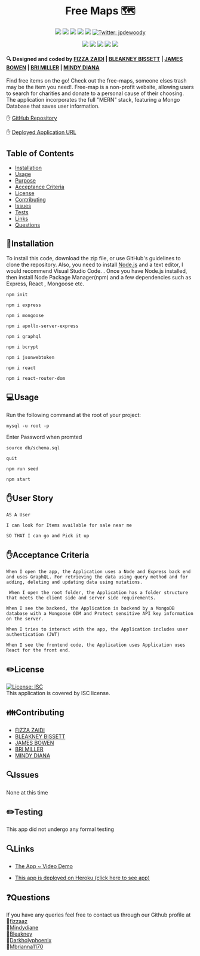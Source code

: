 <h1 align="center"> Free Maps 🗺️</h1>
  
<p align="center">
    <img src="https://img.shields.io/github/repo-size/jpd61/e-commerce-backend" />
    <img src="https://img.shields.io/github/languages/top/jpd61/e-commerce-backend"  />
    <img src="https://img.shields.io/github/issues/jpd61/e-commerce-backend" />
    <img src="https://img.shields.io/github/last-commit/jpd61/e-commerce-backend" >
    <a href="https://github.com/jpd61"><img src="https://img.shields.io/github/followers/jpd61?style=social" target="_blank" /></a>
    <a href="https://twitter.com/jpdewoody">
        <img alt="Twitter: jpdewoody" src="https://img.shields.io/twitter/follow/jpdewoody.svg?style=social" target="_blank" />
    </a>
</p>
  
<p align="center">
    <img src="https://img.shields.io/badge/Javascript-yellow" />
    <img src="https://img.shields.io/badge/express-orange" />
    <img src="https://img.shields.io/badge/Sequelize-blue"  />
    <img src="https://img.shields.io/badge/mySQL-blue"  />
    <img src="https://img.shields.io/badge/dotenv-green" />
</p>

 <h4>🔍 Designed and coded by <a href="https://github.com/fizzaaz">FIZZA ZAIDI</a> | <a href="https://github.com/bleakney">BLEAKNEY BISSETT</a> | <a href="https://github.com/darkholyphoenix">JAMES BOWEN</a> | <a href="https://github.com/mbrianna1170">BRI MILLER</a> | <a href="https://github.com/Mindydiane"> MINDY DIANA</a></h4>


Find free items on the go! Check out the free-maps, someone elses trash may be the item you need!. Free-map is a non-profit website, allowing users to search for charities and donate to a personal cause of their choosing. The application incorporates the full "MERN" stack, featuring a Mongo Database that saves user information.  


✋ [GitHub Repository](https://github.com/bleakney/free-maps)

✋ [Deployed Application URL](#)


## Table of Contents

- [Installation](#installation)
- [Usage](#usage)
- [Purpose](#purpose)
- [Acceptance Criteria](#acceptance-criteria)
- [License](#license)
- [Contributing](#contributing)
- [Issues](#issues)
- [Tests](#tests)
- [Links](#links)
- [Questions](#questions)


## 💾Installation

  To install this code, download the zip file, or use GitHub's guidelines to clone the repository. Also, you need to install [Node.js](https://nodejs.org/en/) and a text editor, I would recommend Visual Studio Code. . Once you have Node.js installed, then install Node Package Manager(npm) and a few dependencies such as Express, React , Mongoose etc.

`npm init` 

`npm i express`

`npm i mongoose`

`npm i apollo-server-express`

`npm i graphql`

`npm i bcrypt`

`npm i jsonwebtoken`

`npm i react`

`npm i react-router-dom`



## 💻Usage
  
  Run the following command at the root of your project:

  `mysql -u root -p`

  Enter Password when promted

  `source db/schema.sql`

  `quit`

  `npm run seed`
    
  `npm start`


## ✋User Story

   `AS A User`

   `I can look for Items available for sale near me `

   `SO THAT I can go and Pick it up`

## ✋Acceptance Criteria

  ` When I open the app, the Application uses a Node and Express back end and uses GraphQL. For retrieving the data using query method and for adding, deleting and updating data using mutations. `

  ` When I open the root folder, the Application has a folder structure that meets the client side and server side requirements.`

  ` When I see the backend, the Application is backend by a MongoDB database with a Mongoose ODM and Protect sensitive API key information on the server. `

  `When I tries to interact with the app, the Application includes user authentication (JWT)`

  `When I see the frontend code, the Application uses Application uses React for the front end.`


## ✏️License

  [![License: ISC](https://img.shields.io/badge/License-ISC-blue.svg)](https://opensource.org/licenses/ISC)
  <br />
  This application is covered by ISC license.


## 👪Contributing

- <a href="https://github.com/fizzaaz">FIZZA ZAIDI</a> 
-  <a href="https://github.com/bleakney">BLEAKNEY BISSETT</a> 
- <a href="https://github.com/darkholyphoenix">JAMES BOWEN</a>
-  <a href="https://github.com/mbrianna1170">BRI MILLER</a>
- <a href="https://github.com/Mindydiane"> MINDY DIANA</a></h4>



## 🔍Issues

  None at this time

## ✏️Testing

This app did not undergo any formal testing


## 🔍Links

- [The App ~ Video Demo]()

- [This app is deployed on Heroku (click here to see app)]()


## ❓Questions

  If you have any queries feel free to contact us through our Github profile at  
  👋[fizzaaz](https://github.com/fizzaaz/) <br>
  👋[Mindydiane](https://github.com/Mindydiane/)<br>
  👋[Bleakney](https://github.com/bleakney/)<br>
  👋[Darkholyphoenix](https://github.com/darkholyphoenix/)<br>
  👋[Mbrianna1170](https://github.com/mbrianna1170/)

